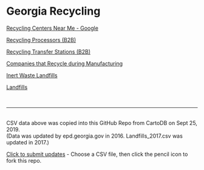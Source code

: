 # Georgia Recycling

<div id="boldlinks">

<a href="https://www.google.com/search?q=Recycling+near+me" target="_parent">Recycling Centers Near Me - Google</a>

<!--
RecycleSearch.com doesn't work in iFrame. Returns New York.
Also lacks CHARM.  Far from comprehensive.
-->
<!--
<a href="https://recyclesearch.com" target="_parent">Recycling Centers - RecycleSearch.com</a>
-->
<a href="https://data.georgia.org/explore/#processors" target="_parent">Recycling Processors (B2B)</a>

<a href="https://data.georgia.org/explore/#transfer" target="_parent">Recycling Transfer Stations (B2B)</a>

<a href="https://data.georgia.org/explore/#recyclers" target="_parent">Companies that Recycle during Manufacturing</a>

<a href="https://data.georgia.org/explore/#inert_waste_landfills" target="_parent">Inert Waste Landfills</a>

<a href="https://data.georgia.org/explore/#landfills" target="_parent">Landfills</a>

</div>
 

<br><hr><br>
CSV data above was copied into this GitHub Repo from CartoDB on Sept 25, 2019.  
(Data was updated by epd.georgia.gov in 2016.  Landfills_2017.csv was updated in 2017.)  

<a href="https://github.com/modelearth/community/tree/master/recycling/ga" target="_parent">Click to submit updates</a> - Choose a CSV file, then click the pencil icon to fork this repo.  